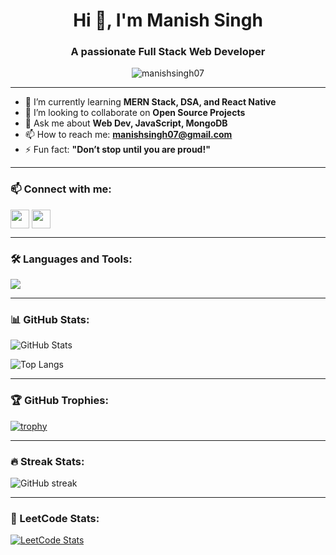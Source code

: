 <h1 align="center">Hi 👋, I'm Manish Singh</h1>
<h3 align="center">A passionate Full Stack Web Developer</h3>

<p align="center">
  <img src="https://komarev.com/ghpvc/?username=manishsingh07&label=Profile%20views&color=0e75b6&style=flat" alt="manishsingh07" />
</p>

---

- 🌱 I’m currently learning **MERN Stack, DSA, and React Native**
- 👯 I’m looking to collaborate on **Open Source Projects**
- 💬 Ask me about **Web Dev, JavaScript, MongoDB**
- 📫 How to reach me: **manishsingh07@gmail.com**
- ⚡ Fun fact: **"Don’t stop until you are proud!"**

---

### 📫 Connect with me:
<p align="left">
  <a href="https://linkedin.com/in/your-link" target="blank"><img align="center" src="https://cdn.jsdelivr.net/npm/simple-icons@v3/icons/linkedin.svg" height="30" /></a>
  <a href="https://www.instagram.com/your-username/" target="blank"><img align="center" src="https://cdn.jsdelivr.net/npm/simple-icons@v3/icons/instagram.svg" height="30" /></a>
</p>

---

### 🛠️ Languages and Tools:
<p align="left">
  <img src="https://skillicons.dev/icons?i=js,react,nodejs,mongodb,git,github,html,css,tailwind,bootstrap,vsCode,py,cpp,java" />
</p>

---

### 📊 GitHub Stats:
![GitHub Stats](https://github-readme-stats.vercel.app/api?username=manishsingh07&show_icons=true&theme=radical)

![Top Langs](https://github-readme-stats.vercel.app/api/top-langs/?username=manishsingh07&layout=compact)

---

### 🏆 GitHub Trophies:
[![trophy](https://github-profile-trophy.vercel.app/?username=manishsingh07&theme=algolia)](https://github.com/ryo-ma/github-profile-trophy)

---

### 🔥 Streak Stats:
![GitHub streak](https://github-readme-streak-stats.herokuapp.com/?user=manishsingh07&theme=radical)

---

### 🚀 LeetCode Stats:
[![LeetCode Stats](https://leetcard.jacoblin.cool/your-leetcode-username?theme=dark)](https://leetcode.com/your-leetcode-username/)
